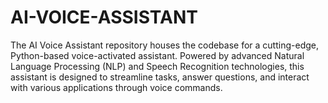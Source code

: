 # AI-VOICE-ASSISTANT
The AI Voice Assistant repository houses the codebase for a cutting-edge, Python-based voice-activated assistant. Powered by advanced Natural Language Processing (NLP) and Speech Recognition technologies, this assistant is designed to streamline tasks, answer questions, and interact with various applications through voice commands.
